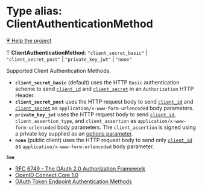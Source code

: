 # Type alias: ClientAuthenticationMethod

[💗 Help the project](https://github.com/sponsors/panva)

Ƭ **ClientAuthenticationMethod**: ``"client_secret_basic"`` \| ``"client_secret_post"`` \| ``"private_key_jwt"`` \| ``"none"``

Supported Client Authentication Methods.

- **`client_secret_basic`** (default) uses the HTTP `Basic` authentication scheme to send
  [`client_id`](../interfaces/Client.md#client_id) and [`client_secret`](../interfaces/Client.md#client_secret) in an
  `Authorization` HTTP Header.
- **`client_secret_post`** uses the HTTP request body to send [`client_id`](../interfaces/Client.md#client_id)
  and [`client_secret`](../interfaces/Client.md#client_secret) as `application/x-www-form-urlencoded` body
  parameters.
- **`private_key_jwt`** uses the HTTP request body to send [`client_id`](../interfaces/Client.md#client_id),
  `client_assertion_type`, and `client_assertion` as `application/x-www-form-urlencoded` body
  parameters. The `client_assertion` is signed using a private key supplied as an
  [options parameter](../interfaces/AuthenticatedRequestOptions.md#clientprivatekey).
- **`none`** (public client) uses the HTTP request body to send only
  [`client_id`](../interfaces/Client.md#client_id) as `application/x-www-form-urlencoded` body parameter.

**`See`**

 - [RFC 6749 - The OAuth 2.0 Authorization Framework](https://www.rfc-editor.org/rfc/rfc6749.html#section-2.3)
 - [OpenID Connect Core 1.0](https://openid.net/specs/openid-connect-core-1_0.html#ClientAuthentication)
 - [OAuth Token Endpoint Authentication Methods](https://www.iana.org/assignments/oauth-parameters/oauth-parameters.xhtml#token-endpoint-auth-method)
